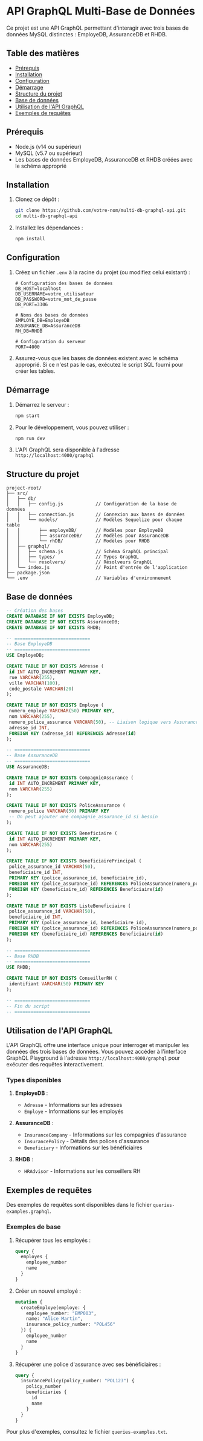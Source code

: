 # API GraphQL Multi-Base de Données

Ce projet est une API GraphQL permettant d'interagir avec trois bases de données MySQL distinctes : EmployeDB, AssuranceDB et RHDB.

## Table des matières

- [Prérequis](#prérequis)
- [Installation](#installation)
- [Configuration](#configuration)
- [Démarrage](#démarrage)
- [Structure du projet](#structure-du-projet)
- [Base de données](#base-de-données)
- [Utilisation de l'API GraphQL](#utilisation-de-lapi-graphql)
- [Exemples de requêtes](#exemples-de-requêtes)

## Prérequis

- Node.js (v14 ou supérieur)
- MySQL (v5.7 ou supérieur)
- Les bases de données EmployeDB, AssuranceDB et RHDB créées avec le schéma approprié

## Installation

1. Clonez ce dépôt :
   ```bash
   git clone https://github.com/votre-nom/multi-db-graphql-api.git
   cd multi-db-graphql-api
   ```

2. Installez les dépendances :
   ```bash
   npm install
   ```

## Configuration

1. Créez un fichier `.env` à la racine du projet (ou modifiez celui existant) :
   ```
   # Configuration des bases de données
   DB_HOST=localhost
   DB_USERNAME=votre_utilisateur
   DB_PASSWORD=votre_mot_de_passe
   DB_PORT=3306

   # Noms des bases de données
   EMPLOYE_DB=EmployeDB
   ASSURANCE_DB=AssuranceDB
   RH_DB=RHDB

   # Configuration du serveur
   PORT=4000
   ```

2. Assurez-vous que les bases de données existent avec le schéma approprié. Si ce n'est pas le cas, exécutez le script SQL fourni pour créer les tables.

## Démarrage

1. Démarrez le serveur :
   ```bash
   npm start
   ```

2. Pour le développement, vous pouvez utiliser :
   ```bash
   npm run dev
   ```

3. L'API GraphQL sera disponible à l'adresse `http://localhost:4000/graphql`

## Structure du projet

```
project-root/
├── src/
│   ├── db/
│   │   ├── config.js            // Configuration de la base de données
│   │   ├── connection.js        // Connexion aux bases de données
│   │   └── models/              // Modèles Sequelize pour chaque table
│   │       ├── employeDB/       // Modèles pour EmployeDB
│   │       ├── assuranceDB/     // Modèles pour AssuranceDB
│   │       └── rhDB/            // Modèles pour RHDB
│   ├── graphql/
│   │   ├── schema.js            // Schéma GraphQL principal
│   │   ├── types/               // Types GraphQL
│   │   └── resolvers/           // Résolveurs GraphQL
│   └── index.js                 // Point d'entrée de l'application
├── package.json
└── .env                         // Variables d'environnement
```

## Base de données

   ```sql
   -- Création des bases
CREATE DATABASE IF NOT EXISTS EmployeDB;
CREATE DATABASE IF NOT EXISTS AssuranceDB;
CREATE DATABASE IF NOT EXISTS RHDB;

-- ============================
-- Base EmployeDB
-- ============================
USE EmployeDB;

CREATE TABLE IF NOT EXISTS Adresse (
    id INT AUTO_INCREMENT PRIMARY KEY,
    rue VARCHAR(255),
    ville VARCHAR(100),
    code_postale VARCHAR(20)
);

CREATE TABLE IF NOT EXISTS Employe (
    numero_employe VARCHAR(50) PRIMARY KEY,
    nom VARCHAR(255),
    numero_police_assurance VARCHAR(50), -- Liaison logique vers AssuranceDB.PoliceAssurance
    adresse_id INT,
    FOREIGN KEY (adresse_id) REFERENCES Adresse(id)
);

-- ============================
-- Base AssuranceDB
-- ============================
USE AssuranceDB;

CREATE TABLE IF NOT EXISTS CompagnieAssurance (
    id INT AUTO_INCREMENT PRIMARY KEY,
    nom VARCHAR(255)
);

CREATE TABLE IF NOT EXISTS PoliceAssurance (
    numero_police VARCHAR(50) PRIMARY KEY
    -- On peut ajouter une compagnie_assurance_id si besoin
);

CREATE TABLE IF NOT EXISTS Beneficiaire (
    id INT AUTO_INCREMENT PRIMARY KEY,
    nom VARCHAR(255)
);

CREATE TABLE IF NOT EXISTS BeneficiairePrincipal (
    police_assurance_id VARCHAR(50),
    beneficiaire_id INT,
    PRIMARY KEY (police_assurance_id, beneficiaire_id),
    FOREIGN KEY (police_assurance_id) REFERENCES PoliceAssurance(numero_police),
    FOREIGN KEY (beneficiaire_id) REFERENCES Beneficiaire(id)
);

CREATE TABLE IF NOT EXISTS ListeBeneficiaire (
    police_assurance_id VARCHAR(50),
    beneficiaire_id INT,
    PRIMARY KEY (police_assurance_id, beneficiaire_id),
    FOREIGN KEY (police_assurance_id) REFERENCES PoliceAssurance(numero_police),
    FOREIGN KEY (beneficiaire_id) REFERENCES Beneficiaire(id)
);

-- ============================
-- Base RHDB
-- ============================
USE RHDB;

CREATE TABLE IF NOT EXISTS ConseillerRH (
    identifiant VARCHAR(50) PRIMARY KEY
);

-- ============================
-- Fin du script
-- ============================
   ```

## Utilisation de l'API GraphQL

L'API GraphQL offre une interface unique pour interroger et manipuler les données des trois bases de données. Vous pouvez accéder à l'interface GraphQL Playground à l'adresse `http://localhost:4000/graphql` pour exécuter des requêtes interactivement.

### Types disponibles

1. **EmployeDB** :
   - `Adresse` - Informations sur les adresses
   - `Employe` - Informations sur les employés

2. **AssuranceDB** :
   - `InsuranceCompany` - Informations sur les compagnies d'assurance
   - `InsurancePolicy` - Détails des polices d'assurance
   - `Beneficiary` - Informations sur les bénéficiaires

3. **RHDB** :
   - `HRAdvisor` - Informations sur les conseillers RH

## Exemples de requêtes

Des exemples de requêtes sont disponibles dans le fichier `queries-examples.graphql`.

### Exemples de base

1. Récupérer tous les employés :
   ```graphql
   query {
     employes {
       employee_number
       name
     }
   }
   ```

2. Créer un nouvel employé :
   ```graphql
   mutation {
     createEmploye(employe: {
       employee_number: "EMP003",
       name: "Alice Martin",
       insurance_policy_number: "POL456"
     }) {
       employee_number
       name
     }
   }
   ```

3. Récupérer une police d'assurance avec ses bénéficiaires :
   ```graphql
   query {
     insurancePolicy(policy_number: "POL123") {
       policy_number
       beneficiaries {
         id
         name
       }
     }
   }
   ```

Pour plus d'exemples, consultez le fichier `queries-examples.txt`.

